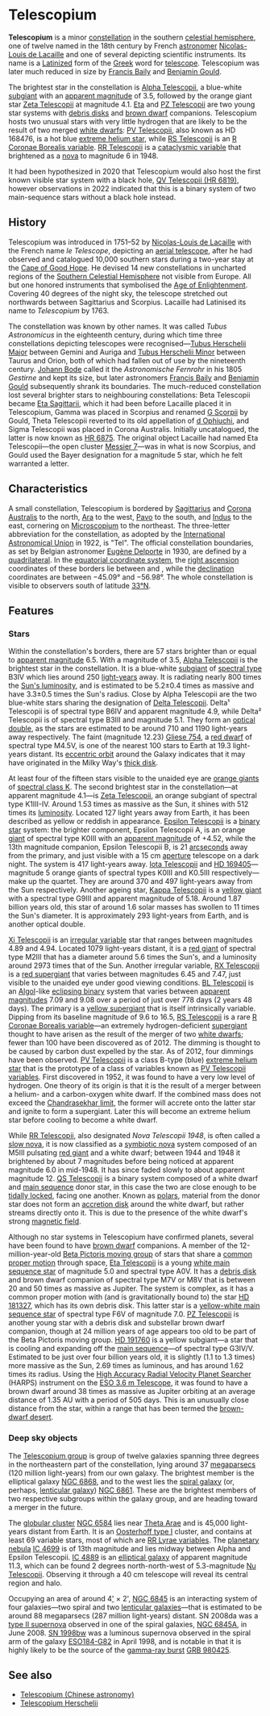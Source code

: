 # Telescopium

**Telescopium** is a minor [constellation](constellation "wikilink") in
the southern [celestial hemisphere](Celestial_sphere "wikilink"), one of
twelve named in the 18th century by French
[astronomer](astronomer "wikilink") [Nicolas-Louis de
Lacaille](Nicolas-Louis_de_Lacaille "wikilink") and one of several
depicting scientific instruments. Its name is a
[Latinized](Latin "wikilink") form of the
[Greek](Ancient_Greek "wikilink") word for
[telescope](telescope "wikilink"). Telescopium was later much reduced in
size by [Francis Baily](Francis_Baily "wikilink") and [Benjamin
Gould](Benjamin_Apthorp_Gould "wikilink").

The brightest star in the constellation is [Alpha
Telescopii](Alpha_Telescopii "wikilink"), a blue-white
[subgiant](subgiant "wikilink") with an [apparent
magnitude](apparent_magnitude "wikilink") of 3.5, followed by the orange
giant star [Zeta Telescopii](Zeta_Telescopii "wikilink") at magnitude
4.1. [Eta](Eta_Telescopii "wikilink") and [PZ
Telescopii](PZ_Telescopii "wikilink") are two young star systems with
[debris disks](debris_disk "wikilink") and [brown
dwarf](brown_dwarf "wikilink") companions. Telescopium hosts two unusual
stars with very little hydrogen that are likely to be the result of two
merged [white dwarfs](white_dwarf "wikilink"): [PV
Telescopii](PV_Telescopii "wikilink"), also known as HD 168476, is a hot
blue [extreme helium star](extreme_helium_star "wikilink"), while [RS
Telescopii](RS_Telescopii "wikilink") is an [R Coronae Borealis
variable](R_Coronae_Borealis_variable "wikilink"). [RR
Telescopii](RR_Telescopii "wikilink") is a [cataclysmic
variable](cataclysmic_variable "wikilink") that brightened as a
[nova](nova "wikilink") to magnitude 6 in 1948.

It had been hypothesized in 2020 that Telescopium would also host the
first known visible star system with a black hole, [QV Telescopii (HR
6819)](HR_6819 "wikilink"), however observations in 2022 indicated that
this is a binary system of two main-sequence stars without a black hole
instead.

## History

Telescopium was introduced in 1751–52 by [Nicolas-Louis de
Lacaille](Nicolas-Louis_de_Lacaille "wikilink") with the French name *le
Telescope*, depicting an [aerial
telescope](aerial_telescope "wikilink"), after he had observed and
catalogued 10,000 southern stars during a two-year stay at the [Cape of
Good Hope](Cape_of_Good_Hope "wikilink"). He devised 14 new
constellations in uncharted regions of the [Southern Celestial
Hemisphere](Southern_Celestial_Hemisphere "wikilink") not visible from
Europe. All but one honored instruments that symbolised the [Age of
Enlightenment](Age_of_Enlightenment "wikilink"). Covering 40 degrees of
the night sky, the telescope stretched out northwards between
Sagittarius and Scorpius. Lacaille had Latinised its name to
*Telescopium* by 1763.

The constellation was known by other names. It was called *Tubus
Astronomicus* in the eighteenth century, during which time three
constellations depicting telescopes were recognised—[Tubus Herschelii
Major](Telescopium_Herschelii "wikilink") between Gemini and Auriga and
[Tubus Herschelii Minor](Tubus_Herschelii_Minor "wikilink") between
Taurus and Orion, both of which had fallen out of use by the nineteenth
century. [Johann Bode](Johann_Elert_Bode "wikilink") called it the
*Astronomische Fernrohr* in his 1805 *Gestirne* and kept its size, but
later astronomers [Francis Baily](Francis_Baily "wikilink") and
[Benjamin Gould](Benjamin_Apthorp_Gould "wikilink") subsequently shrank
its boundaries. The much-reduced constellation lost several brighter
stars to neighbouring constellations: Beta Telescopii became [Eta
Sagittarii](Eta_Sagittarii "wikilink"), which it had been before
Lacaille placed it in Telescopium, Gamma was placed in Scorpius and
renamed [G Scorpii](G_Scorpii "wikilink") by Gould, Theta Telescopii
reverted to its old appellation of [d Ophiuchi](45_Ophiuchi "wikilink"),
and Sigma Telescopii was placed in Corona Australis. Initially
uncatalogued, the latter is now known as [HR 6875](HR_6875 "wikilink").
The original object Lacaille had named Eta Telescopii—the open cluster
[Messier 7](Messier_7 "wikilink")—was in what is now Scorpius, and Gould
used the Bayer designation for a magnitude 5 star, which he felt
warranted a letter.

## Characteristics

A small constellation, Telescopium is bordered by
[Sagittarius](Sagittarius_(constellation) "wikilink") and [Corona
Australis](Corona_Australis "wikilink") to the north,
[Ara](Ara_(constellation) "wikilink") to the west,
[Pavo](Pavo_(constellation) "wikilink") to the south, and
[Indus](Indus_(constellation) "wikilink") to the east, cornering on
[Microscopium](Microscopium "wikilink") to the northeast. The
three-letter abbreviation for the constellation, as adopted by the
[International Astronomical
Union](International_Astronomical_Union "wikilink") in 1922, is "Tel".
The official constellation boundaries, as set by Belgian astronomer
[Eugène Delporte](Eugène_Joseph_Delporte "wikilink") in 1930, are
defined by a [quadrilateral](quadrilateral "wikilink"). In the
[equatorial coordinate system](equatorial_coordinate_system "wikilink"),
the [right ascension](right_ascension "wikilink") coordinates of these
borders lie between and , while the
[declination](declination "wikilink") coordinates are between −45.09°
and −56.98°. The whole constellation is visible to observers south of
latitude [33°N](33rd_parallel_north "wikilink").

## Features

### Stars

Within the constellation's borders, there are 57 stars brighter than or
equal to [apparent magnitude](apparent_magnitude "wikilink") 6.5. With a
magnitude of 3.5, [Alpha Telescopii](Alpha_Telescopii "wikilink") is the
brightest star in the constellation. It is a blue-white
[subgiant](subgiant "wikilink") of [spectral
type](Stellar_classification#Spectral_types "wikilink") B3IV which lies
around 250 [light-years](light-year "wikilink") away. It is radiating
nearly 800 times the [Sun's luminosity](solar_luminosity "wikilink"),
and is estimated to be 5.2±0.4 times as massive and have 3.3±0.5 times
the Sun's radius. Close by Alpha Telescopii are the two blue-white stars
sharing the designation of [Delta
Telescopii](Delta_Telescopii "wikilink"). Delta¹ Telescopii is of
spectral type B6IV and apparent magnitude 4.9, while Delta² Telescopii
is of spectral type B3III and magnitude 5.1. They form an [optical
double](Double_star "wikilink"), as the stars are estimated to be around
710 and 1190 light-years away respectively. The faint (magnitude 12.23)
[Gliese 754](Gliese_754 "wikilink"), a [red dwarf](red_dwarf "wikilink")
of spectral type M4.5V, is one of the nearest 100 stars to Earth at 19.3
light-years distant. Its [eccentric
orbit](Orbital_eccentricity "wikilink") around the Galaxy indicates that
it may have originated in the Milky Way's [thick
disk](thick_disk "wikilink").

At least four of the fifteen stars visible to the unaided eye are
[orange giants](Giant_star "wikilink") of [spectral class
K](Stellar_classification#Class_K "wikilink"). The second brightest star
in the constellation—at apparent magnitude 4.1—is [Zeta
Telescopii](Zeta_Telescopii "wikilink"), an orange subgiant of spectral
type K1III-IV. Around 1.53 times as massive as the Sun, it shines with
512 times its [luminosity](luminosity "wikilink"). Located 127 light
years away from Earth, it has been described as yellow or reddish in
appearance. [Epsilon Telescopii](Epsilon_Telescopii "wikilink") is a
[binary star](binary_star "wikilink") system: the brighter component,
Epsilon Telescopii A, is an orange [giant](giant_star "wikilink") of
spectral type K0III with an [apparent
magnitude](apparent_magnitude "wikilink") of +4.52, while the 13th
magnitude companion, Epsilon Telescopii B, is 21
[arcseconds](arcsecond "wikilink") away from the primary, and just
visible with a 15 cm [aperture](aperture "wikilink") telescope on a dark
night. The system is 417 light-years away. [Iota
Telescopii](Iota_Telescopii "wikilink") and [HD
169405](HD_169405 "wikilink")—magnitude 5 orange giants of spectral
types K0III and K0.5III respectively—make up the quartet. They are
around 370 and 497 light-years away from the Sun respectively. Another
ageing star, [Kappa Telescopii](Kappa_Telescopii "wikilink") is a
[yellow giant](giant_star#Yellow_giants "wikilink") with a spectral type
G9III and apparent magnitude of 5.18. Around 1.87 billion years old,
this star of around 1.6 solar masses has swollen to 11 times the Sun's
diameter. It is approximately 293 light-years from Earth, and is another
optical double.

[Xi Telescopii](Xi_Telescopii "wikilink") is an [irregular
variable](irregular_variable "wikilink") star that ranges between
magnitudes 4.89 and 4.94. Located 1079 light-years distant, it is a [red
giant](red_giant "wikilink") of spectral type M2III that has a diameter
around 5.6 times the Sun's, and a luminosity around 2973 times that of
the Sun. Another irregular variable, [RX
Telescopii](RX_Telescopii "wikilink") is a [red
supergiant](red_supergiant "wikilink") that varies between magnitudes
6.45 and 7.47, just visible to the unaided eye under good viewing
conditions. [BL Telescopii](BL_Telescopii "wikilink") is an
[Algol](Algol_variable "wikilink")-like [eclipsing
binary](eclipsing_binary "wikilink") system that varies between
[apparent magnitudes](apparent_magnitude "wikilink") 7.09 and 9.08 over
a period of just over 778 days (2 years 48 days). The primary is a
[yellow supergiant](yellow_supergiant "wikilink") that is itself
intrinsically variable. Dipping from its baseline magnitude of 9.6 to
16.5, [RS Telescopii](RS_Telescopii "wikilink") is a rare [R Coronae
Borealis variable](R_Coronae_Borealis_variable "wikilink")—an extremely
hydrogen-deficient [supergiant](supergiant "wikilink") thought to have
arisen as the result of the merger of two [white
dwarfs](white_dwarf "wikilink"); fewer than 100 have been discovered as
of 2012. The dimming is thought to be caused by carbon dust expelled by
the star. As of 2012, four dimmings have been observed. [PV
Telescopii](PV_Telescopii "wikilink") is a class B-type (blue) [extreme
helium star](extreme_helium_star "wikilink") that is the prototype of a
class of variables known as [PV Telescopii
variables](PV_Telescopii_variable "wikilink"). First discovered in 1952,
it was found to have a very low level of hydrogen. One theory of its
origin is that it is the result of a merger between a helium- and a
carbon-oxygen white dwarf. If the combined mass does not exceed the
[Chandrasekhar limit](Chandrasekhar_limit "wikilink"), the former will
accrete onto the latter star and ignite to form a supergiant. Later this
will become an extreme helium star before cooling to become a white
dwarf.

While [RR Telescopii](RR_Telescopii "wikilink"), also designated *Nova
Telescopii 1948*, is often called a [slow
nova](Nova#Development "wikilink"), it is now classified as a [symbiotic
nova](symbiotic_nova "wikilink") system composed of an M5III pulsating
[red giant](red_giant "wikilink") and a white dwarf; between 1944 and
1948 it brightened by about 7 magnitudes before being noticed at
apparent magnitude 6.0 in mid-1948. It has since faded slowly to about
apparent magnitude 12. [QS Telescopii](QS_Telescopii "wikilink") is a
binary system composed of a white dwarf and [main
sequence](main_sequence "wikilink") donor star, in this case the two are
close enough to be [tidally locked](Tidal_locking "wikilink"), facing
one another. Known as
[polars](Polar_(cataclysmic_variable_star) "wikilink"), material from
the donor star does not form an [accretion
disk](accretion_disk "wikilink") around the white dwarf, but rather
streams directly onto it. This is due to the presence of the white
dwarf's strong [magnetic field](magnetic_field "wikilink").

Although no star systems in Telescopium have confirmed planets, several
have been found to have [brown dwarf](brown_dwarf "wikilink")
companions. A member of the 12-million-year-old [Beta Pictoris moving
group](Beta_Pictoris_moving_group "wikilink") of stars that share a
[common proper motion](common_proper_motion "wikilink") through space,
[Eta Telescopii](Eta_Telescopii "wikilink") is a young [white main
sequence star](A-type_main-sequence_star "wikilink") of magnitude 5.0
and spectral type A0V. It has a [debris disk](debris_disk "wikilink")
and brown dwarf companion of spectral type M7V or M8V that is between 20
and 50 times as massive as Jupiter. The system is complex, as it has a
common proper motion with (and is gravitationally bound to) the star [HD
181327](HD_181327 "wikilink"), which has its own debris disk. This
latter star is a [yellow-white main sequence
star](F-type_main-sequence_star "wikilink") of spectral type F6V of
magnitude 7.0. [PZ Telescopii](PZ_Telescopii "wikilink") is another
young star with a debris disk and substellar brown dwarf companion,
though at 24 million years of age appears too old to be part of the Beta
Pictoris moving group. [HD 191760](HD_191760 "wikilink") is a yellow
subgiant—a star that is cooling and expanding off the [main
sequence](main_sequence "wikilink")—of spectral type G3IV/V. Estimated
to be just over four billion years old, it is slightly (1.1 to 1.3
times) more massive as the Sun, 2.69 times as luminous, and has around
1.62 times its radius. Using the [High Accuracy Radial Velocity Planet
Searcher](High_Accuracy_Radial_Velocity_Planet_Searcher "wikilink")
(HARPS) instrument on the [ESO 3.6 m
Telescope](ESO_3.6_m_Telescope "wikilink"), it was found to have a brown
dwarf around 38 times as massive as Jupiter orbiting at an average
distance of 1.35 AU with a period of 505 days. This is an unusually
close distance from the star, within a range that has been termed the
[brown-dwarf desert](brown-dwarf_desert "wikilink").

### Deep sky objects

The [Telescopium group](Telescopium_group "wikilink") is group of twelve
galaxies spanning three degrees in the northeastern part of the
constellation, lying around 37 [megaparsecs](megaparsec "wikilink") (120
million light-years) from our own galaxy. The brightest member is the
elliptical galaxy [NGC 6868](NGC_6868 "wikilink"), and to the west lies
the [spiral galaxy](spiral_galaxy "wikilink") (or, perhaps, [lenticular
galaxy](lenticular_galaxy "wikilink")) [NGC 6861](NGC_6861 "wikilink").
These are the brightest members of two respective subgroups within the
galaxy group, and are heading toward a merger in the future.

The [globular cluster](globular_cluster "wikilink") [NGC
6584](NGC_6584 "wikilink") lies near [Theta Arae](Theta_Arae "wikilink")
and is 45,000 light-years distant from Earth. It is an [Oosterhoff type
I](Oosterhoff_type_I "wikilink") cluster, and contains at least 69
variable stars, most of which are [RR Lyrae
variables](RR_Lyrae_variable "wikilink"). The [planetary
nebula](planetary_nebula "wikilink") [IC 4699](IC_4699 "wikilink") is of
13th magnitude and lies midway between Alpha and Epsilon Telescopii. [IC
4889](IC_4889 "wikilink") is an [elliptical
galaxy](elliptical_galaxy "wikilink") of apparent magnitude 11.3, which
can be found 2 degrees north-north-west of 5.3-magnitude [Nu
Telescopii](Nu_Telescopii "wikilink"). Observing it through a 40 cm
telescope will reveal its central region and halo.

Occupying an area of around 4['](arcminute "wikilink") × 2', [NGC
6845](NGC_6845 "wikilink") is an interacting system of four galaxies—two
spiral and two [lenticular galaxies](lenticular_galaxy "wikilink")—that
is estimated to be around 88 megaparsecs (287 million light-years)
distant. SN 2008da was a [type II
supernova](type_II_supernova "wikilink") observed in one of the spiral
galaxies, [NGC 6845A](NGC_6845A "wikilink"), in June 2008. [SN
1998bw](SN_1998bw "wikilink") was a luminous supernova observed in the
spiral arm of the galaxy [ESO184-G82](ESO184-G82 "wikilink") in April
1998, and is notable in that it is highly likely to be the source of the
[gamma-ray burst](gamma-ray_burst "wikilink") [GRB
980425](GRB_980425 "wikilink").

## See also

-   [Telescopium (Chinese
    astronomy)](Telescopium_(Chinese_astronomy) "wikilink")
-   [Telescopium Herschelii](Telescopium_Herschelii "wikilink")